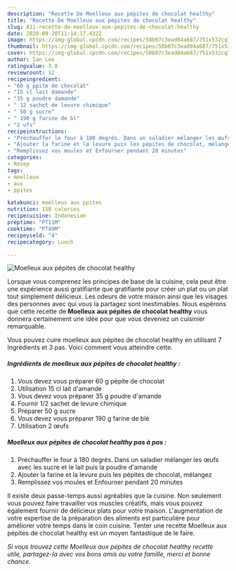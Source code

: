 ```yaml
---
description: "Recette De Moelleux aux pépites de chocolat healthy"
title: "Recette De Moelleux aux pépites de chocolat healthy"
slug: 811-recette-de-moelleux-aux-pepites-de-chocolat-healthy
date: 2020-09-20T11:14:17.432Z
image: https://img-global.cpcdn.com/recipes/50b07c3ead04a687/751x532cq70/moelleux-aux-pepites-de-chocolat-healthy-photo-principale-de-la-recette.jpg
thumbnail: https://img-global.cpcdn.com/recipes/50b07c3ead04a687/751x532cq70/moelleux-aux-pepites-de-chocolat-healthy-photo-principale-de-la-recette.jpg
cover: https://img-global.cpcdn.com/recipes/50b07c3ead04a687/751x532cq70/moelleux-aux-pepites-de-chocolat-healthy-photo-principale-de-la-recette.jpg
author: Ian Lee
ratingvalue: 3.8
reviewcount: 12
recipeingredient:
- "60 g ppite de chocolat"
- "15 cl lait damande"
- "35 g poudre damande"
- " 12 sachet de levure chimique"
- " 50 g sucre"
- " 190 g farine de bl"
- "2 ufs"
recipeinstructions:
- "Préchauffer le four à 180 degrés. Dans un saladier mélanger les œufs avec les sucre et le lait puis la poudre d&#39;amande"
- "Ajouter la farine et la levure puis les pépites de chocolat, mélangez"
- "Remplissez vos moules et Enfourner pendant 20 minutes"
categories:
- Resep
tags:
- moelleux
- aux
- ppites

katakunci: moelleux aux ppites 
nutrition: 158 calories
recipecuisine: Indonesian
preptime: "PT11M"
cooktime: "PT49M"
recipeyield: "4"
recipecategory: Lunch

---
```



![Moelleux aux pépites de chocolat healthy](https://img-global.cpcdn.com/recipes/50b07c3ead04a687/751x532cq70/moelleux-aux-pepites-de-chocolat-healthy-photo-principale-de-la-recette.jpg)

Lorsque vous comprenez les principes de base de la cuisine, cela peut être une expérience aussi gratifiante que gratifiante pour créer un plat ou un plat tout simplement délicieux. Les odeurs de votre maison ainsi que les visages des personnes avec qui vous la partagez sont inestimables. Nous espérons que cette recette de <strong> Moelleux aux pépites de chocolat healthy </strong> vous donnera certainement une idée pour que vous deveniez un cuisinier remarquable.

<!--inarticleads1-->

Vous pouvez cuire moelleux aux pépites de chocolat healthy en utilisant 7 Ingrédients et 3 pas. Voici comment vous atteindre cette.

##### Ingrédients de moelleux aux pépites de chocolat healthy :

1. Vous devez vous préparer 60 g pépite de chocolat
1. Utilisation 15 cl lait d&#39;amande
1. Vous devez vous préparer 35 g poudre d&#39;amande
1. Fournir  1/2 sachet de levure chimique
1. Préparer  50 g sucre
1. Vous devez vous préparer  190 g farine de blé
1. Utilisation 2 œufs




<!--inarticleads2-->

##### Moelleux aux pépites de chocolat healthy pas à pas :

1. Préchauffer le four à 180 degrés. Dans un saladier mélanger les œufs avec les sucre et le lait puis la poudre d&#39;amande
1. Ajouter la farine et la levure puis les pépites de chocolat, mélangez
1. Remplissez vos moules et Enfourner pendant 20 minutes




<!--inarticleads1-->

<p>
Il existe deux passe-temps aussi agréables que la cuisine. Non seulement vous pouvez faire travailler vos muscles créatifs, mais vous pouvez également fournir de délicieux plats pour votre maison. L'augmentation de votre expertise de la préparation des aliments est particulière pour améliorer votre temps dans le coin cuisine. Tenter une recette Moelleux aux pépites de chocolat healthy est un moyen fantastique de le faire.
</p>

<p>
<i>Si vous trouvez cette Moelleux aux pépites de chocolat healthy recette utile, partagez-la avec vos bons amis ou votre famille, merci et bonne chance.</i>
</p>
